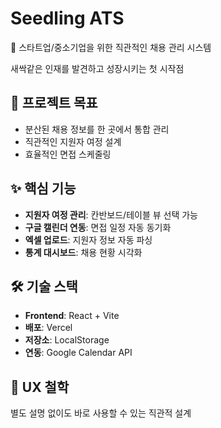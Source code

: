 # Seedling ATS
🌱 스타트업/중소기업을 위한 직관적인 채용 관리 시스템

새싹같은 인재를 발견하고 성장시키는 첫 시작점

## 🎯 프로젝트 목표
- 분산된 채용 정보를 한 곳에서 통합 관리
- 직관적인 지원자 여정 설계
- 효율적인 면접 스케줄링

## ✨ 핵심 기능
- **지원자 여정 관리**: 칸반보드/테이블 뷰 선택 가능
- **구글 캘린더 연동**: 면접 일정 자동 동기화
- **엑셀 업로드**: 지원자 정보 자동 파싱
- **통계 대시보드**: 채용 현황 시각화

## 🛠 기술 스택
- **Frontend**: React + Vite
- **배포**: Vercel
- **저장소**: LocalStorage
- **연동**: Google Calendar API

## 🎨 UX 철학
별도 설명 없이도 바로 사용할 수 있는 직관적 설계
